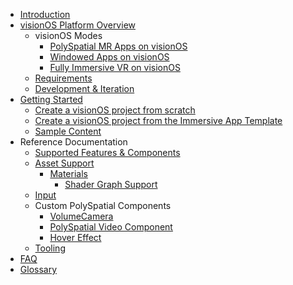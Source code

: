 * [Introduction](index.md)
* [visionOS Platform Overview](visionOSPlatformOverview.md)
    * visionOS Modes
        * [PolySpatial MR Apps on visionOS](PolySpatialMRApps.md)
        * [Windowed Apps on visionOS](WindowedApps.md)
        * [Fully Immersive VR on visionOS](VRApps.md)
    * [Requirements](Requirements.md)
    * [Development & Iteration](DevelopmentAndIteration.md)
* [Getting Started](GettingStarted.md)
    * [Create a visionOS project from scratch](TutorialCreateFromScratch.md)
    * [Create a visionOS project from the Immersive App Template](TutorialCreateFromTemplate.md)
    * [Sample Content](Samples.md)
* Reference Documentation
    * [Supported Features & Components](SupportedFeatures.md)
    * [Asset Support](Assets.md)
        * [Materials](Materials.md)
            * [Shader Graph Support](ShaderGraph.md)
    * [Input](Input.md)
    * Custom PolySpatial Components
        * [VolumeCamera](VolumeCamera.md)
        * [PolySpatial Video Component](VideoComponent.md)
        * [Hover Effect](HoverEffect.md)
    * [Tooling](Tooling.md)
* [FAQ](FAQ.md)
* [Glossary](Glossary.md)
